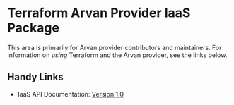 # Terraform Arvan Provider IaaS Package

This area is primarily for Arvan provider contributors and maintainers. For information on _using_ Terraform and the
Arvan provider, see the links below.

## Handy Links

* IaaS API Documentation: [Version 1.0](https://www.arvancloud.com/docs/api/iaas/1.0)
